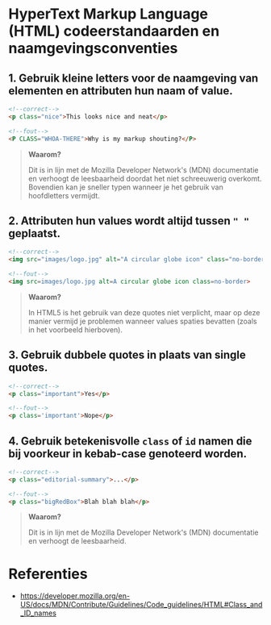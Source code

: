 # HyperText Markup Language (HTML) codeerstandaarden en naamgevingsconventies

## 1. Gebruik kleine letters voor de naamgeving van elementen en attributen hun naam of value.
```html
<!--correct-->
<p class="nice">This looks nice and neat</p>

<!--fout-->
<P CLASS="WHOA-THERE">Why is my markup shouting?</P>
```
> **Waarom?**
>
> Dit is in lijn met de Mozilla Developer Network's (MDN) documentatie en verhoogt de leesbaarheid doordat het niet schreeuwerig overkomt. Bovendien kan je sneller typen wanneer je het gebruik van hoofdletters vermijdt.

## 2. Attributen hun values wordt altijd tussen `" "` geplaatst.
```html
<!--correct-->
<img src="images/logo.jpg" alt="A circular globe icon" class="no-border">

<!--fout-->
<img src=images/logo.jpg alt=A circular globe icon class=no-border>
```
> **Waarom?**
>
> In HTML5 is het gebruik van deze quotes niet verplicht, maar op deze manier vermijd je problemen wanneer values spaties bevatten (zoals in het voorbeeld hierboven).

## 3. Gebruik dubbele quotes in plaats van single quotes.
```html
<!--correct-->
<p class="important">Yes</p>

<!--fout-->
<p class='important'>Nope</p>
```

## 4. Gebruik betekenisvolle `class` of `id` namen die bij voorkeur in kebab-case genoteerd worden.
```html
<!--correct-->
<p class="editorial-summary">...</p>

<!--fout-->
<p class="bigRedBox">Blah blah blah</p>
```
> **Waarom?**
>
> Dit is in lijn met de Mozilla Developer Network's (MDN) documentatie en verhoogt de leesbaarheid.


# Referenties
* https://developer.mozilla.org/en-US/docs/MDN/Contribute/Guidelines/Code_guidelines/HTML#Class_and_ID_names
